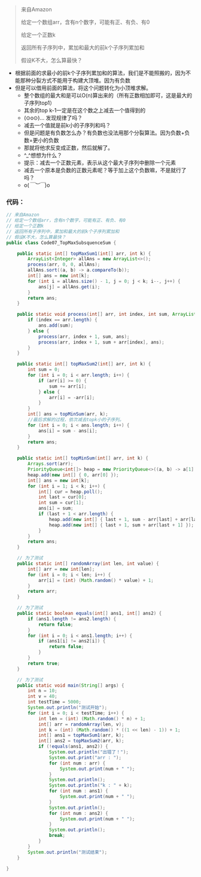 >来自Amazon
> 
> 给定一个数组arr，含有n个数字，可能有正、有负、有0
> 
> 给定一个正数k
> 
> 返回所有子序列中，累加和最大的前k个子序列累加和
> 
> 假设K不大，怎么算最快？
> 

- 根据前面的求最小的前k个子序列累加和的算法，我们是不能照搬的，因为不能那种分裂方式不能用于构建大顶堆。因为有负数
- 但是可以借用前面的算法，将这个问题转化为小顶堆求解。
  - 整个数组的最大和是可以O(n)算出来的（所有正数相加即可，这是最大的子序列top1）
  - 其余的top k-1一定是在这个数之上减去一个值得到的
  - (⊙o⊙)… 发现规律了吗？
  - 减去一个值就是前k小的子序列和吗？
  - 但是问题是有负数怎么办？有负数也没法用那个分裂算法。因为负数+负数=更小的负数
  - 那就将他求反变成正数，然后就解了。
  - ^_^想想为什么？
  - 提示：减去一个正数元素，表示从这个最大子序列中删除一个元素
  - 减去一个原本是负数的正数元素呢？等于加上这个负数嘛，不是就行了吗？
  - o(*￣︶￣*)o
### 代码：
```java
// 来自Amazon
// 给定一个数组arr，含有n个数字，可能有正、有负、有0
// 给定一个正数k
// 返回所有子序列中，累加和最大的前k个子序列累加和
// 假设K不大，怎么算最快？
public class Code07_TopMaxSubsquenceSum {

	public static int[] topMaxSum1(int[] arr, int k) {
		ArrayList<Integer> allAns = new ArrayList<>();
		process(arr, 0, 0, allAns);
		allAns.sort((a, b) -> a.compareTo(b));
		int[] ans = new int[k];
		for (int i = allAns.size() - 1, j = 0; j < k; i--, j++) {
			ans[j] = allAns.get(i);
		}
		return ans;
	}

	public static void process(int[] arr, int index, int sum, ArrayList<Integer> ans) {
		if (index == arr.length) {
			ans.add(sum);
		} else {
			process(arr, index + 1, sum, ans);
			process(arr, index + 1, sum + arr[index], ans);
		}
	}

	public static int[] topMaxSum2(int[] arr, int k) {
		int sum = 0;
		for (int i = 0; i < arr.length; i++) {
			if (arr[i] >= 0) {
				sum += arr[i];
			} else {
				arr[i] = -arr[i];
			}
		}
		int[] ans = topMinSum(arr, k);
        //最后求解的过程，依次减去topk小的子序列。
		for (int i = 0; i < ans.length; i++) {
			ans[i] = sum - ans[i];
		}
		return ans;
	}

	public static int[] topMinSum(int[] arr, int k) {
		Arrays.sort(arr);
		PriorityQueue<int[]> heap = new PriorityQueue<>((a, b) -> a[1] - b[1]);
		heap.add(new int[] { 0, arr[0] });
		int[] ans = new int[k];
		for (int i = 1; i < k; i++) {
			int[] cur = heap.poll();
			int last = cur[0];
			int sum = cur[1];
			ans[i] = sum;
			if (last + 1 < arr.length) {
				heap.add(new int[] { last + 1, sum - arr[last] + arr[last + 1] });
				heap.add(new int[] { last + 1, sum + arr[last + 1] });
			}
		}
		return ans;
	}

	// 为了测试
	public static int[] randomArray(int len, int value) {
		int[] arr = new int[len];
		for (int i = 0; i < len; i++) {
			arr[i] = (int) (Math.random() * value) + 1;
		}
		return arr;
	}

	// 为了测试
	public static boolean equals(int[] ans1, int[] ans2) {
		if (ans1.length != ans2.length) {
			return false;
		}
		for (int i = 0; i < ans1.length; i++) {
			if (ans1[i] != ans2[i]) {
				return false;
			}
		}
		return true;
	}

	// 为了测试
	public static void main(String[] args) {
		int n = 10;
		int v = 40;
		int testTime = 5000;
		System.out.println("测试开始");
		for (int i = 0; i < testTime; i++) {
			int len = (int) (Math.random() * n) + 1;
			int[] arr = randomArray(len, v);
			int k = (int) (Math.random() * ((1 << len) - 1)) + 1;
			int[] ans1 = topMaxSum1(arr, k);
			int[] ans2 = topMaxSum2(arr, k);
			if (!equals(ans1, ans2)) {
				System.out.println("出错了！");
				System.out.print("arr : ");
				for (int num : arr) {
					System.out.print(num + " ");
				}
				System.out.println();
				System.out.println("k : " + k);
				for (int num : ans1) {
					System.out.print(num + " ");
				}
				System.out.println();
				for (int num : ans2) {
					System.out.print(num + " ");
				}
				System.out.println();
				break;
			}
		}
		System.out.println("测试结束");
	}

}
```
